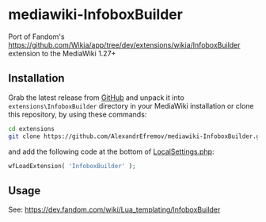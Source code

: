 # mediawiki-InfoboxBuilder
 Port of Fandom's https://github.com/Wikia/app/tree/dev/extensions/wikia/InfoboxBuilder extension to the MediaWiki 1.27+

## Installation
Grab the latest release from <a href="https://github.com/AlexandrEfremov/mediawiki-InfoboxBuilder/releases/latest">GitHub</a> and unpack it into <code>extensions\InfoboxBuilder</code> directory in your MediaWiki installation or clone this repository, by using these commands:
```bash
cd extensions
git clone https://github.com/AlexandrEfremov/mediawiki-InfoboxBuilder.git InfoboxBuilder --branch master --depth 1
```
and add the following code at the bottom of [LocalSettings.php](https://www.mediawiki.org/wiki/Manual:LocalSettings.php):
```php
wfLoadExtension( 'InfoboxBuilder' );
```
## Usage
See: https://dev.fandom.com/wiki/Lua_templating/InfoboxBuilder
